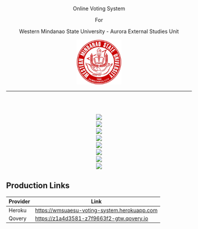 <p align="center">Online Voting System</p> 
<p align="center">For</p>
<p align="center">Western Mindanao State University - Aurora External Studies Unit</p>
<p align="center">
    <img src="https://github.com/Jayke770/wmsuaesu-voting-system/blob/master/public/assets/logo.png">
</p>
<hr>
<br>
<p align="center"> 
  <a href="https://github.com/Jayke770/wmsuaesu-voting-system/issues> 
    <img src="https://img.shields.io/github/issues/Jayke770/wmsuaesu-voting-system?style=for-the-badge"> 
  </a> 
    </br>
  <a href="https://github.com/Jayke770/wmsuaesu-voting-system/stargazers">
    <img src="https://img.shields.io/github/stars/Jayke770/wmsuaesu-voting-system?style=for-the-badge"> 
  </a> 
    </br>
  <a href="https://github.com/Jayke770/wmsuaesu-voting-system/network/members">
    <img src="https://img.shields.io/github/forks/Jayke770/wmsuaesu-voting-system?style=for-the-badge"> 
  </a>
    </br>
  <a href="https://github.com/Jayke770/wmsuaesu-voting-system/blob/master/LICENSE">
    <img src="https://img.shields.io/github/license/Jayke770/wmsuaesu-voting-system?style=for-the-badge">
  </a> 
    </br>
  <a href="https://github.com/Jayke770/wmsuaesu-voting-system/issues?q=is%3Aissue+is%3Aclosed"> 
    <img src="https://img.shields.io/github/issues-closed-raw/Jayke770/wmsuaesu-voting-system?style=for-the-badge"> 
  </a>
    </br>
  <a href="https://github.com/Jayke770/wmsuaesu-voting-system/issues"> 
    <img src="https://img.shields.io/github/issues-raw/Jayke770/wmsuaesu-voting-system?style=for-the-badge"> 
  </a> 
    </br>
  <a href="https://github.com/Jayke770/wmsuaesu-voting-system/pulls?q=is%3Aopen+is%3Apr"> 
    <img src="https://img.shields.io/github/issues-pr/Jayke770/wmsuaesu-voting-system?style=for-the-badge"> 
  </a> 
    </br>
  <a href="https://github.com/Jayke770/wmsuaesu-voting-system/pulls?q=is%3Apr+is%3Aclosed"> 
    <img src="https://img.shields.io/github/issues-pr-closed/Jayke770/wmsuaesu-voting-system?style=for-the-badge"> 
  </a> 
    </br>
  <a href="https://github.com/Jayke770/wmsuaesu-voting-system/commits/master"> 
    <img src="https://img.shields.io/github/last-commit/Jayke770/wmsuaesu-voting-system?style=for-the-badge"> 
  </a>
</p>

## Production Links  
| Provider | Link |
| -------- | ---- |
| Heroku | https://wmsuaesu-voting-system.herokuapp.com |
| Qovery | https://z1a4d3581-z7f9663f2-gtw.qovery.io |
